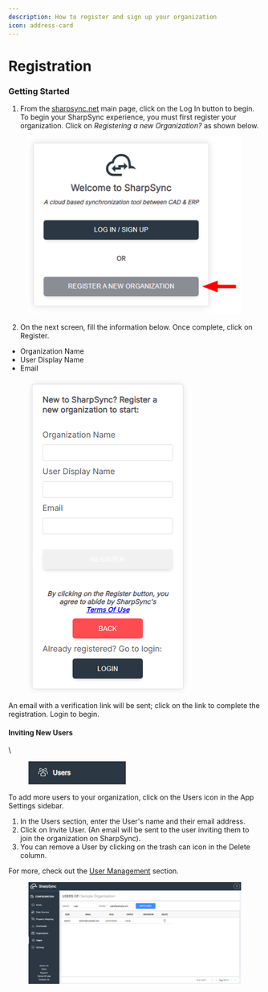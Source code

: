 ```yaml
---
description: How to register and sign up your organization
icon: address-card
---
```


# Registration

### Getting Started

1. From the [sharpsync.net](https://app.sharpsync.net/login) main page, click on the Log In button to begin. To begin your SharpSync experience, you must first register your organization. Click on _Registering a new Organization?_ as shown below.

<figure><img src="../../.gitbook/assets/sharpsync_signup.png" alt=""><figcaption></figcaption></figure>

2. On the next screen, fill the information below. Once complete, click on Register.

* Organization Name
* User Display Name
* Email

<figure><img src="../../.gitbook/assets/sharpsync_register.png" alt=""><figcaption></figcaption></figure>



An email with a verification link will be sent; click on the link to complete the registration. Login to begin.

#### Inviting New Users

\


<figure><img src="../../.gitbook/assets/users_icon.png" alt=""><figcaption></figcaption></figure>

To add more users to your organization, click on the Users icon in the App Settings sidebar.

1. In the Users section, enter the User's name and their email address.&#x20;
2. Click on Invite User. (An email will be sent to the user inviting them to join the organization on SharpSync).
3. You can remove a User by clicking on the trash can icon in the Delete column.

For more, check out the [User Management](broken-reference) section.

<figure><img src="../../.gitbook/assets/users_invite_screen.png" alt=""><figcaption></figcaption></figure>
